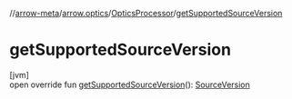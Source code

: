 //[arrow-meta](../../../index.md)/[arrow.optics](../index.md)/[OpticsProcessor](index.md)/[getSupportedSourceVersion](get-supported-source-version.md)

# getSupportedSourceVersion

[jvm]\
open override fun [getSupportedSourceVersion](get-supported-source-version.md)(): [SourceVersion](https://docs.oracle.com/javase/8/docs/api/javax/lang/model/SourceVersion.html)
